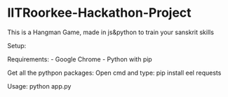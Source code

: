 # IITRoorkee-Hackathon-Project

This is a Hangman Game, made in js&python to train your sanskrit skills

Setup:

  Requirements:
    - Google Chrome
    - Python with pip
    
   Get all the pythpon packages:
   Open cmd and type:
   pip install eel requests
   
Usage:
  python app.py
